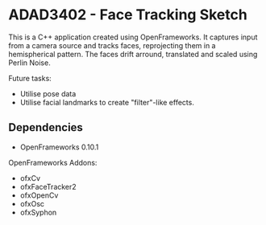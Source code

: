 ADAD3402 - Face Tracking Sketch
===============================

This is a C++ application created using OpenFrameworks. It captures input from a camera source and tracks faces, reprojecting them in a hemispherical pattern. The faces drift arround, translated and scaled using Perlin Noise.

Future tasks:
- Utilise pose data
- Utilise facial landmarks to create "filter"-like effects.

Dependencies
------------
- OpenFrameworks 0.10.1

OpenFrameworks Addons:
- ofxCv
- ofxFaceTracker2
- ofxOpenCv
- ofxOsc
- ofxSyphon
